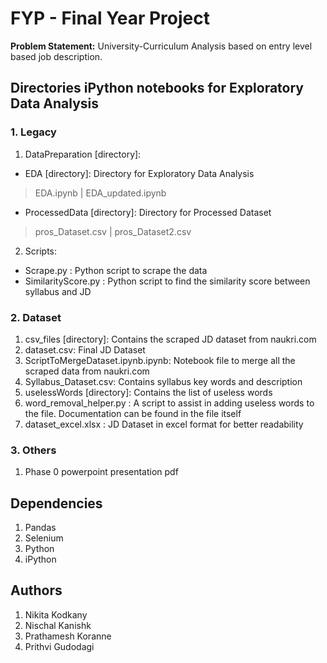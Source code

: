 # FYP - Final Year Project
**Problem Statement:** University-Curriculum Analysis based on entry level based job description.
## Directories iPython notebooks for Exploratory Data Analysis
### 1. Legacy
1. DataPreparation [directory]:
* EDA [directory]: Directory for Exploratory Data Analysis
 >EDA.ipynb | EDA_updated.ipynb
* ProcessedData [directory]: Directory for Processed Dataset
> pros_Dataset.csv | pros_Dataset2.csv
2. Scripts:
* Scrape.py : Python script to scrape the data
* SimilarityScore.py : Python script to find the similarity score between syllabus and JD

### 2. Dataset
1. csv_files [directory]: Contains the scraped JD dataset from naukri.com
2. dataset.csv: Final JD Dataset
3. ScriptToMergeDataset.ipynb.ipynb: Notebook file to merge all the scraped data from naukri.com
4. Syllabus_Dataset.csv: Contains syllabus key words and description
5. uselessWords [directory]: Contains the list of useless words
6. word_removal_helper.py : A script to assist in adding useless words to the file. Documentation can be found in the file itself
7. dataset_excel.xlsx : JD Dataset in excel format for better readability

### 3. Others
1. Phase 0 powerpoint presentation pdf

## Dependencies
1. Pandas
2. Selenium
3. Python
4. iPython

## Authors
1. Nikita Kodkany
2. Nischal Kanishk
3. Prathamesh Koranne
4. Prithvi Gudodagi
